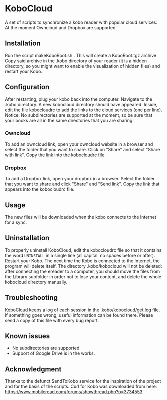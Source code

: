 # KoboCloud
A set of scripts to synchronize a kobo reader with popular cloud services. At the moment Owncloud and Dropbox are supported

## Installation
Run the script makeKoboRoot.sh . This will create a KoboRoot.tgz archive. Copy said archive in the .kobo directory of your reader (it is a hidden directory, so you might want to enable the visualization of hidden files) and restart your Kobo.

## Configuration
After restarting, plug your kobo back into the computer. Navigate to the .kobo directory. A new kobocloud directory should have appeared. Inside, edit the file kobocloudrc to add the links to the cloud services (one per line).
Notice: No subdirectories are supported at the moment, so be sure that your books are all in the same directories that you are sharing.

### Owncloud
To add an owncloud link, open your owncloud website in a browser and select the folder that you want to share. Click on "Share" and select "Share with link". Copy the link into the kobocloudrc file.

### Dropbox
To add a Dropbox link, open your dropbox in a browser. Select the folder that you want to share and click "Share" and "Send link". Copy the link that appears into the kobocloudrc file.

## Usage
The new files will be downloaded when the kobo connects to the Internet for a sync.

## Uninstallation
To properly uninstall KoboCloud, edit the kobocloudrc file so that it contains the word `UNINSTALL` in a single line (all capital, no spaces before or after). Restart your Kobo. The next time the Kobo is connected to the Internet, the program will delete itself.
The directory .kobo/kobocloud will not be deleted: after connecting the ereader to a computer, you should move the files from the Library subfolder in order not to lose your content, and delete the whole kobocloud directory manually.

## Troubleshooting
KoboCloud keeps a log of each session in the .kobo/kobocloud/get.log file. If something goes wrong, useful information can be found there. Please send a copy of this file with every bug report.

## Known issues
* No subdirectories are supported
* Support of Google Drive is in the works.

## Acknowledgment
Thanks to the defunct SendToKobo service for the inspiration of the project and for the basis of the scripts.
Curl for Kobo was downloaded from here: https://www.mobileread.com/forums/showthread.php?p=3734553
